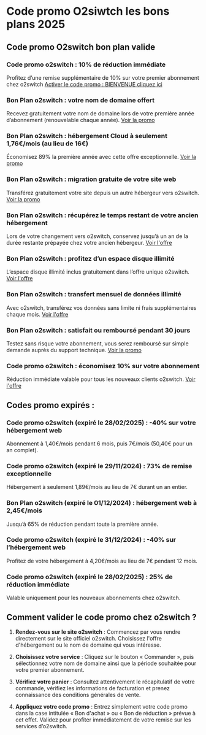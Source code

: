 # Code promo O2siwtch les bons plans 2025

## Code promo O2switch bon plan valide

### Code promo o2switch : 10% de réduction immédiate

Profitez d’une remise supplémentaire de 10% sur votre premier abonnement chez o2switch 
[Activer le code promo : BIENVENUE cliquez ici](https://www.servicevie.com/O2switchpromocode "code promo o2switch")

### Bon Plan o2switch : votre nom de domaine offert

Recevez gratuitement votre nom de domaine lors de votre première année d’abonnement (renouvelable chaque année).
[Voir la promo](https://www.servicevie.com/O2switchpromocode "promo o2switch")

### Bon Plan o2switch : hébergement Cloud à seulement 1,76€/mois (au lieu de 16€)

Économisez 89% la première année avec cette offre exceptionnelle.
[Voir la promo](https://www.servicevie.com/O2switchpromocode "promo o2switch")

### Bon Plan o2switch : migration gratuite de votre site web

Transférez gratuitement votre site depuis un autre hébergeur vers o2switch.
[Voir la promo](https://www.servicevie.com/O2switchpromocode "promo o2switch")

### Bon Plan o2switch : récupérez le temps restant de votre ancien hébergement

Lors de votre changement vers o2switch, conservez jusqu’à un an de la durée restante prépayée chez votre ancien hébergeur.
[Voir l'offre](https://www.servicevie.com/O2switchpromocode "promo o2switch")

### Bon Plan o2switch : profitez d’un espace disque illimité

L’espace disque illimité inclus gratuitement dans l’offre unique o2switch.
[Voir l'offre](https://www.servicevie.com/O2switchpromocode "promo o2switch")

### Bon Plan o2switch : transfert mensuel de données illimité

Avec o2switch, transférez vos données sans limite ni frais supplémentaires chaque mois.
[Voir l'offre](https://www.servicevie.com/O2switchpromocode "promo o2switch")

### Bon Plan o2switch : satisfait ou remboursé pendant 30 jours

Testez sans risque votre abonnement, vous serez remboursé sur simple demande auprès du support technique.
[Voir la promo](https://www.servicevie.com/O2switchpromocode "promo o2switch")

### Code promo o2switch : économisez 10% sur votre abonnement

Réduction immédiate valable pour tous les nouveaux clients o2switch.
[Voir l'offre](https://www.servicevie.com/O2switchpromocode "promo o2switch")

## Codes promo expirés :

### Code promo o2switch (expiré le 28/02/2025) : -40% sur votre hébergement web

Abonnement à 1,40€/mois pendant 6 mois, puis 7€/mois (50,40€ pour un an complet).

### Code promo o2switch (expiré le 29/11/2024) : 73% de remise exceptionnelle

Hébergement à seulement 1,89€/mois au lieu de 7€ durant un an entier.

### Bon Plan o2switch (expiré le 01/12/2024) : hébergement web à 2,45€/mois

Jusqu’à 65% de réduction pendant toute la première année.

### Code promo o2switch (expiré le 31/12/2024) : -40% sur l’hébergement web

Profitez de votre hébergement à 4,20€/mois au lieu de 7€ pendant 12 mois.

### Code promo o2switch (expiré le 28/02/2025) : 25% de réduction immédiate

Valable uniquement pour les nouveaux abonnements chez o2switch.

## Comment valider le code promo chez o2switch ?

1. **Rendez-vous sur le site o2switch** : Commencez par vous rendre directement sur le site officiel o2switch. Choisissez l'offre d'hébergement ou le nom de domaine qui vous intéresse.

2. **Choisissez votre service** : Cliquez sur le bouton « Commander », puis sélectionnez votre nom de domaine ainsi que la période souhaitée pour votre premier abonnement.

3. **Vérifiez votre panier** : Consultez attentivement le récapitulatif de votre commande, vérifiez les informations de facturation et prenez connaissance des conditions générales de vente.

4. **Appliquez votre code promo** : Entrez simplement votre code promo dans la case intitulée « Bon d'achat » ou « Bon de réduction » prévue à cet effet. Validez pour profiter immédiatement de votre remise sur les services d’o2switch.
